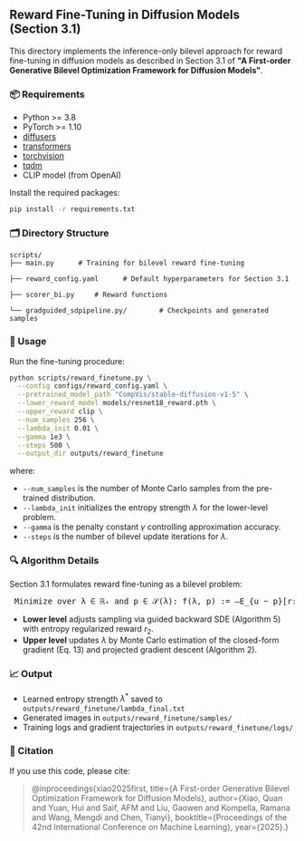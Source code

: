 ## Reward Fine-Tuning in Diffusion Models (Section 3.1)

This directory implements the inference-only bilevel approach for reward fine-tuning in diffusion models as described in Section 3.1 of **"A First-order Generative Bilevel Optimization Framework for Diffusion Models"**.

### 📦 Requirements

* Python >= 3.8
* PyTorch >= 1.10
* [diffusers](https://github.com/huggingface/diffusers)
* [transformers](https://github.com/huggingface/transformers)
* [torchvision](https://github.com/pytorch/vision)
* [tqdm](https://github.com/tqdm/tqdm)
* CLIP model (from OpenAI)

Install the required packages:

```bash
pip install -r requirements.txt
```

### 🗂️ Directory Structure

```
scripts/
├── main.py      # Training for bilevel reward fine-tuning

├── reward_config.yaml      # Default hyperparameters for Section 3.1

├── scorer_bi.py     # Reward functions

└── gradguided_sdpipeline.py/        # Checkpoints and generated samples
```

### 🚀 Usage

Run the fine-tuning procedure:

```bash
python scripts/reward_finetune.py \
  --config configs/reward_config.yaml \
  --pretrained_model_path "CompVis/stable-diffusion-v1-5" \
  --lower_reward_model models/resnet18_reward.pth \
  --upper_reward clip \
  --num_samples 256 \
  --lambda_init 0.01 \
  --gamma 1e3 \
  --steps 500 \
  --output_dir outputs/reward_finetune
```

where:

* `--num_samples` is the number of Monte Carlo samples from the pre-trained distribution.
* `--lambda_init` initializes the entropy strength $\lambda$ for the lower-level problem.
* `--gamma` is the penalty constant $\gamma$ controlling approximation accuracy.
* `--steps` is the number of bilevel update iterations for $\lambda$.

### 🔍 Algorithm Details

Section 3.1 formulates reward fine-tuning as a bilevel problem:

<pre> Minimize over λ ∈ ℝ₊ and p ∈ 𝒮(λ): f(λ, p) := –E_{u ~ p}[r₁(u)] Subject to: 𝒮(λ) = argmin_{p′ ∈ 𝒫} { –E_{u ~ p′}[r₂(u)] + λ · KL(p′ || p_data) } </pre>

* **Lower level** adjusts sampling via guided backward SDE (Algorithm 5) with entropy regularized reward $r_2$.
* **Upper level** updates $\lambda$ by Monte Carlo estimation of the closed-form gradient (Eq. 13) and projected gradient descent (Algorithm 2).

### 📈 Output

* Learned entropy strength $\lambda^*$ saved to `outputs/reward_finetune/lambda_final.txt`
* Generated images in `outputs/reward_finetune/samples/`
* Training logs and gradient trajectories in `outputs/reward_finetune/logs/`

### 📝 Citation

If you use this code, please cite:

> @inproceedings{xiao2025first,
  title={A First-order Generative Bilevel Optimization Framework for Diffusion Models},
  author={Xiao, Quan and Yuan, Hui and Saif, AFM and Liu, Gaowen and Kompella, Ramana and Wang, Mengdi and Chen, Tianyi},
  booktitle={Proceedings of the 42nd International Conference on Machine Learning},
  year={2025}.}

